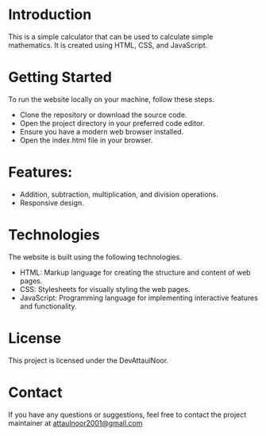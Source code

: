 # Introduction
This is a simple calculator that can be used to calculate simple mathematics. It is created using HTML, CSS, and JavaScript.

# Getting Started
To run the website locally on your machine, follow these steps.
- Clone the repository or download the source code.
- Open the project directory in your preferred code editor.
- Ensure you have a modern web browser installed.
- Open the index.html file in your browser.

# Features:
- Addition, subtraction, multiplication, and division operations.
- Responsive design.

# Technologies
The website is built using the following technologies.
- HTML: Markup language for creating the structure and content of web pages.
- CSS: Stylesheets for visually styling the web pages.
- JavaScript: Programming language for implementing interactive features and functionality.

# License
This project is licensed under the DevAttaulNoor.

# Contact
If you have any questions or suggestions, feel free to contact the project maintainer at attaulnoor2001@gmail.com
